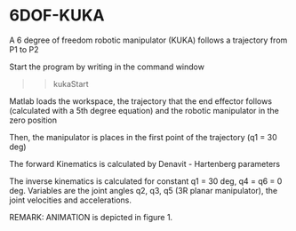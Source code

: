 # 6DOF-KUKA
A 6 degree of freedom robotic manipulator (KUKA) follows a trajectory from P1 to P2

Start the program by writing in the command window 

>> kukaStart

Matlab loads the workspace, the trajectory that the end effector follows (calculated with a 5th degree equation) 
and the robotic manipulator in the zero position

Then, the manipulator is places in the first point of the trajectory (q1 = 30 deg)

The forward Kinematics is calculated by Denavit - Hartenberg parameters

The inverse kinematics is calculated for constant q1 = 30 deg, q4 = q6 = 0 deg. Variables are the joint angles 
q2, q3, q5 (3R planar manipulator), the joint velocities and accelerations. 


REMARK: ANIMATION is depicted in figure 1. 
